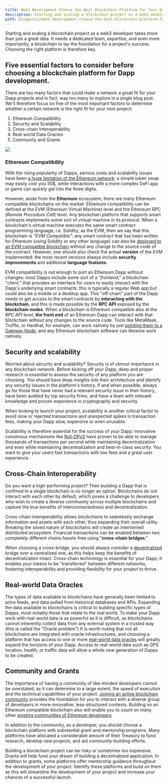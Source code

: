 ```yaml
---
title: Web3 Development Choose the Best Blockchain Platform for Your Dapp
description: Starting and scaling a blockchain project as a web3 developer takes more than just a great project idea. The most fundamental things to consider is the blockchain platform with the right tools and adequate support
path: blogposts/web3-development-choose-the-best-blockchain-platform-for-your-dapp.md
---
```



Starting and scaling a blockchain project as a web3 developer takes more than just a great idea. It needs a dedicated team, expertise, and even more importantly, a blockchain to lay the foundation for a project's success. Choosing the right platform is therefore key.

## Five essential factors to consider before choosing a blockchain platform for Dapp development.

There are too many factors that could make a network a great fit for your Dapp projects and in fact, way too many to explore in a single blog post. We'll therefore focus on five of the most important factors to determine whether a certain network is the right fit for your next project:

1. Ethereum Compatibility
2. Security and Scalability
3. Cross-chain Interoperability
4. Real-world Data Oracles
5. Community and Grants

![](https://iotex.io/blog/content/images/2022/03/Five-Essential-Factors.png)

### Ethereum Compatibility

With the rising popularity of Dapps, serious costs and scalability issues have been [a huge limitation of the Ethereum network](https://www.coindesk.com/markets/2017/12/04/loveable-digital-kittens-are-clogging-ethereums-blockchain/): a simple token swap may easily cost you 50$, while interactions with a more complex DeFi app or game can quickly get into the three digits.

However, aside from the **Ethereum** ecosystem, there are many Ethereum compatible blockchains on the market. Ethereum compatibility can be defined at the EVM (Ethereum Virtual Machine) level and the Ethereum RPC (_Remote Procedure Call_) level. Any blockchain platform that supports smart contracts implements some sort of virtual machine in its protocol. When a blockchain's virtual machine executes the same smart contract programming language, i.e. Solidity, as the EVM, then we say that this blockchain is _"EVM Compatible"_: any smart contract that has been written for Ethereum (using Solidity or any other language) can also be [deployed to an EVM compatible blockchain](https://docs.iotex.io/web3-development) without any change to the source code of the contract. However, one should also check the actual **version** of the EVM implemented: the most recent versions always include **security improvements** and additional **language features**.

EVM compatibility is not enough to port an Ethereum Dapp without changes: most Dapps include some sort of a "_frontend_," a blockchain "_client_," that provides an interface for users to easily interact with the Dapp's underlying smart contracts: this is typically a regular Web app but could also be a mobile or a desktop app. This "off-chain" part of the Dapp needs to get access to the smart contracts by **interacting with the blockchain**, and this is made possible by the **RPC API** exposed by the **blockchain nodes**. When a blockchain is Ethereum compatible also at the _RPC API level_, **the front end** of an Ethereum Dapp can interact with that blockchain without any changes to the source code. Tools like MetaMask, Truffle, or Hardhat, for example, can work natively by just [pointing them to a Gateway Node](https://docs.iotex.io/reference/babel-web3-api#babel-api-endpoints), and any Ethereum blockchain software can likewise work natively.

## Security and scalability

Worried about security and scalability?
Security is of utmost importance in any blockchain network. Before kicking off your Dapp, deep and proper research is essential to assess the security of any platform you are choosing. You should have deep insights into their architecture and identify any security issues in the platform's history. If and when possible, always go for those that have never had a relevant security issue in their history, have been audited by top security firms, and have a team with relevant knowledge and proven experience in cryptography and security.

When looking to launch your project, scalability is another critical factor to avoid slow or rejected transactions and unexpected spikes in transaction fees, making your Dapp slow, expensive or even unusable.

Scalability is therefore essential for the success of your Dapp: innovative consensus mechanisms like [Roll-DPoS](https://res.cloudinary.com/dokc3pa1x/image/upload/v1559623484/Research%20Paper/Academic_Paper_Yellow_Paper.pdf) have proven to be able to manage thousands of transactions per second while maintaining decentralization and even while maintaining decentralization and best-in-class security. You want to give your users fast transactions with low fees and a great user experience.

## Cross-Chain Interoperability

Do you want a high-performing project? Then building a Dapp that is confined to a single blockchain is no longer an option. Blockchains do not interact with each other by default, which poses a challenge to developers who wish to create a diverse community across multiple blockchains and capture the true benefits of interconnectedness and decentralization.

Cross-chain interoperability allows blockchains to seamlessly exchange information and assets with each other, thus expanding their overall utility. Breaking the siloed nature of blockchains will create an intertwined distributed ecosystem. Financial transactions can be enabled between two completely different chains hassle-free using "**cross-chain bridges**."

When choosing a cross-bridge, you should always consider a [decentralized](https://docs.iotube.org/introduction/master) bridge over a centralized one, as this helps keep the benefits of decentralization intact. Cross-chain technology is essential for your Dapp; it enables your tokens to be "transferred" between different networks, fostering interoperability and providing flexibility for your project to thrive.

## Real-world Data Oracles

The types of data available to blockchains have generally been limited to price feeds, and data pulled from historical databases and APIs. Expanding the data available to blockchains is critical to building specific types of Dapps, most notably those that relate to the real world. To make your Dapp work with real-world data is as powerful as it is difficult, as blockchains cannot inherently collect data from any external system in a trusted way (this is called the "Oracle problem")
It is worth noting that not all blockchains are integrated with oracle infrastructures, and choosing a platform that has access to one or more [real-world data oracles](https://docs.iotex.io/layer2/real-world-data-oracle) will greatly expand the horizons of your Dapp. Access to real-world data such as GPS location, health, or traffic data will allow a whole new generation of Dapps to be created. 

## Community and Grants

The importance of having a community of like-minded developers cannot be overstated, as it can determine to a large extent, the speed of execution and the technical capabilities of your project. [Joining an active blockchain community](https://bit.ly/BestW3DevPlat) provides the foundation for you to interact with a diverse group of developers in more-innovative, less-structured contexts. Building on an Ethereum compatible blockchain also will enable you to count on many other [existing communities of Ethereum developers](https://ethereum.org/en/community/online/).

In addition to the community, as a developer, you should choose a blockchain platform with substantial grant and mentorship programs. Many platforms have allocated a considerable amount of their Treasury to fund research, develop new projects, and aid community-building efforts.

Building a blockchain project can be risky or sometimes too expensive. Grants will help fund your dream of building a decentralized application. In addition to grants, some platforms offer mentorship guidance throughout the development of your project. Identify these platforms and build on them as this will streamline the development of your project and increase your chances of a successful launch.
